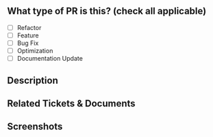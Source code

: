 ## What type of PR is this? (check all applicable)

- [ ] Refactor
- [ ] Feature
- [ ] Bug Fix
- [ ] Optimization
- [ ] Documentation Update

## Description

## Related Tickets & Documents

## Screenshots
